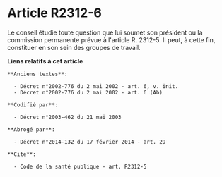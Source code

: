 # Article R2312-6

Le conseil étudie toute question que lui soumet son président ou la commission permanente prévue à l'article R. 2312-5. Il
peut, à cette fin, constituer en son sein des groupes de travail.

**Liens relatifs à cet article**

	**Anciens textes**:

	  - Décret n°2002-776 du 2 mai 2002 - art. 6, v. init.
	  - Décret n°2002-776 du 2 mai 2002 - art. 6 (Ab)

	**Codifié par**:

	  - Décret n°2003-462 du 21 mai 2003

	**Abrogé par**:

	  - Décret n°2014-132 du 17 février 2014 - art. 29

	**Cite**:

	  - Code de la santé publique - art. R2312-5
